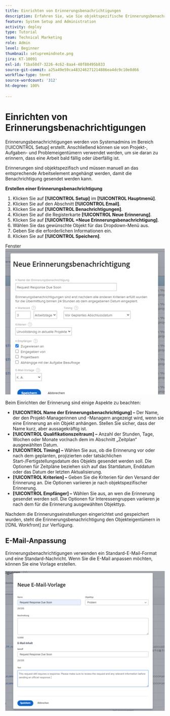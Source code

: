 ```yaml
---
title: Einrichten von Erinnerungsbenachrichtigungen
description: Erfahren Sie, wie Sie objektspezifische Erinnerungsbenachrichtigungen einrichten, um Benutzende darüber zu informieren, wenn eine Arbeit bald fällig oder überfällig ist.
feature: System Setup and Administration
activity: deploy
type: Tutorial
team: Technical Marketing
role: Admin
level: Beginner
thumbnail: setupremindnote.png
jira: KT-10091
exl-id: f1ba58d7-3226-4c62-8aa4-40f88495b833
source-git-commit: a25a49e59ca483246271214886ea4dc9c10e8d66
workflow-type: tm+mt
source-wordcount: '312'
ht-degree: 100%

---
```


<!---
this has the same content as the system administrator notification setup and mangement section of the email and inapp notificiations learning path
--->

# Einrichten von Erinnerungsbenachrichtigungen

Erinnerungsbenachrichtigungen werden von Systemadmins im Bereich [!UICONTROL Setup] erstellt. Anschließend können sie von Projekt-, Aufgaben- und Problemeigentümern verwendet werden, um sie daran zu erinnern, dass eine Arbeit bald fällig oder überfällig ist.

Erinnerungen sind objektspezifisch und müssen manuell an das entsprechende Arbeitselement angehängt werden, damit die Benachrichtigung gesendet werden kann.

**Erstellen einer Erinnerungsbenachrichtigung**

1. Klicken Sie auf **[!UICONTROL Setup]** im **[!UICONTROL Hauptmenü]**.
1. Klicken Sie auf den Abschnitt **[!UICONTROL Email]**.
1. Klicken Sie auf **[!UICONTROL Benachrichtigungen]**.
1. Klicken Sie auf die Registerkarte **[!UICONTROL Neue Erinnerung]**.
1. Klicken Sie auf **[!UICONTROL +Neue Erinnerungsbenachrichtigung]**.
1. Wählen Sie das gewünschte Objekt für das Dropdown-Menü aus.
1. Geben Sie die erforderlichen Informationen ein.
1. Klicken Sie auf **[!UICONTROL Speichern]**.

Fenster ![[!UICONTROL Neue Erinnerungsbenachrichtigung]](assets/admin-fund-reminder-notification-1.png)

Beim Einrichten der Erinnerung sind einige Aspekte zu beachten:

* **[!UICONTROL Name der Erinnerungsbenachrichtigung] –** Der Name, der den Projekt-Managerinnen und -Managern angezeigt wird, wenn sie eine Erinnerung an ein Objekt anhängen. Stellen Sie sicher, dass der Name kurz, aber aussagekräftig ist.
* **[!UICONTROL Qualifikationszeitraum] –** Anzahl der Stunden, Tage, Wochen oder Monate vor/nach dem im Abschnitt „Zeitplan“ ausgewählten Datum.
* **[!UICONTROL Timing] –** Wählen Sie aus, ob die Erinnerung vor oder nach dem geplanten, projizierten oder tatsächlichen Start-/Fertigstellungsdatum des Objekts gesendet werden soll. Die Optionen für Zeitpläne beziehen sich auf das Startdatum, Enddatum oder das Datum der letzten Aktualisierung.
* **[!UICONTROL Kriterien] –** Geben Sie die Kriterien für den Versand der Erinnerung an. Die Optionen variieren je nach objektspezifischer Erinnerung.
* **[!UICONTROL Empfänger] –** Wählen Sie aus, an wen die Erinnerung gesendet werden soll. Die Optionen für Interessengruppen variieren je nach dem für die Erinnerung ausgewählten Objekttyp.

Nachdem die Erinnerungseinstellungen eingerichtet und gespeichert wurden, steht die Erinnerungsbenachrichtigung den Objekteigentümern in [!DNL Workfront] zur Verfügung.

## E-Mail-Anpassung

Erinnerungsbenachrichtigungen verwenden ein Standard-E-Mail-Format und eine Standard-Nachricht. Wenn Sie die E-Mail anpassen möchten, können Sie eine Vorlage erstellen.

<!---
paragraph above needs a hyperlink to an article
--->

![Fenster „Neue E-Mail-Vorlage“](assets/admin-fund-email-customization.png)

<!---
learn more URLs
--->
